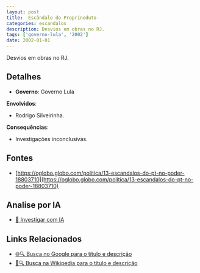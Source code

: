 ```yaml
---
layout: post
title:  Escândalo do Proprinoduto
categories: escandalos
description: Desvios em obras no RJ.
tags: ['governo-lula', '2002']
date: 2002-01-01
---
```


Desvios em obras no RJ.

## Detalhes
- **Governo**: Governo Lula

**Envolvidos**:
- Rodrigo Silveirinha.


**Consequências**:
- Investigações inconclusivas.


## Fontes
- [https://oglobo.globo.com/politica/13-escandalos-do-pt-no-poder-18803710](https://oglobo.globo.com/politica/13-escandalos-do-pt-no-poder-18803710)


## Analise por IA
- [🤖 Investigar com IA](https://www.perplexity.ai/search?q=Esc%C3%A2ndalo%20do%20Proprinoduto%20Desvios%20em%20obras%20no%20RJ.%20Governo%20Lula)

## Links Relacionados
- [🌐🔍 Busca no Google para o título e descrição](https://www.google.com/search?q=Esc%C3%A2ndalo%20do%20Proprinoduto%20Desvios%20em%20obras%20no%20RJ.%20Governo%20Lula)
- [📖🔍 Busca na Wikipedia para o título e descrição](https://pt.wikipedia.org/w/index.php?search=Esc%C3%A2ndalo%20do%20Proprinoduto%20Desvios%20em%20obras%20no%20RJ.%20Governo%20Lula)

